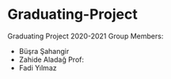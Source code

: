 # Graduating-Project
Graduating Project 2020-2021 
Group Members:
  * Büşra Şahangir
  * Zahide Aladağ
Prof:
  * Fadi Yılmaz
